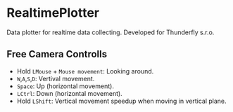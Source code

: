 # RealtimePlotter
Data plotter for realtime data collecting. Developed for Thunderfly s.r.o.

## Free Camera Controlls
* Hold `LMouse` + `Mouse movement`: Looking around.
* `W`,`A`,`S`,`D`: Vertival movement.
* `Space`: Up (horizontal movement).
* `LCtrl`: Down (horizontal movement).
* Hold `LShift`: Vertical movement speedup when moving in vertical plane.